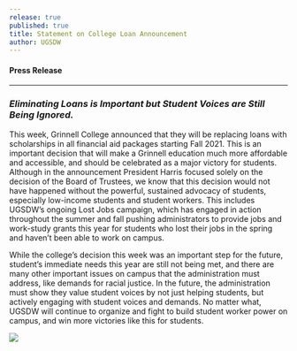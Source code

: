 ```yaml
---
release: true
published: true
title: Statement on College Loan Announcement
author: UGSDW
---
```

#### Press Release

***

### *Eliminating Loans is Important but Student Voices are Still Being Ignored.*

This week, Grinnell College announced that they will be replacing loans with scholarships in all financial aid packages starting Fall 2021.  This is an important decision that will make a Grinnell education much more affordable and accessible, and should be celebrated as a major victory for students.  Although in the announcement President Harris focused solely on the decision of the Board of Trustees, we know that this decision would not have happened without the powerful, sustained advocacy of students, especially low-income students and student workers.  This includes UGSDW’s ongoing Lost Jobs campaign, which has engaged in action throughout the summer and fall pushing administrators to provide jobs and work-study grants this year for students who lost their jobs in the spring and haven’t been able to work on campus.  

While the college’s decision this week was an important step for the future, student’s immediate needs this year are still not being met, and there are many other important issues on campus that the administration must address, like demands for racial justice.  In the future, the administration must show they value student voices by not just helping students, but actively engaging with student voices and demands.  No matter what, UGSDW will continue to organize and fight to build student worker power on campus, and win more victories like this for students.

![]({{site.baseurl}}/assets/uploads/12_2%20Rally.jpg)

